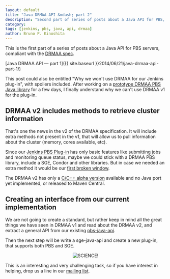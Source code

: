 ```yaml
---
layout: default
title: "Java DRMAA API &mdash; part 2"
description: "Second part of series of posts about a Java API for PBS, compliant with DRMAA spec"
category: 
tags: [jenkins, pbs, java, api, drmaa]
author: Bruno P. Kinoshita
---
```


This is the first part of a series of posts about a Java API for PBS servers, compliant with 
the [DRMAA spec](http://www.drmaa.org/documents.php). 

[Java DRMAA API &mdash; part 1]({{ site.baseurl }}2014/06/21/java-drmaa-api-part-1/)

This post could also be entitled "Why we won't use DRMAA for our Jenkins plug-in", with spoilers 
included. After working on a [prototype DRMAA PBS Java library](https://github.com/biouno/drmaa-pbs) 
for a few days, I finally understand why we can't use DRMAA v1 for the plug-in.

<!--more-->

## DRMAA v2 includes methods to retrieve cluster information

That's one the news in the v2 of the DRMAA specification. It will include extra methods not 
present in the v1, that will allow us to pull information about the cluster (memory, cores 
available, etc).

Since our [Jenkins PBS Plug-in](https://github.com/biouno/pbs-plugin) has only basic features 
like submitting jobs and monitoring queue status, maybe we could stick with a DRMAA PBS library, 
include a SGE, Condor and other libraries. But in case we needed an extra method it would 
be our [first broken window](http://en.wikipedia.org/wiki/Broken_windows_theory).

The DRMAA v2 has only a [C/C++ alpha version](https://github.com/troeger/drmaav2-mock) available 
and no Java port yet implemented, or released to Maven Central.

## Creating an interface from our current implementation

We are not going to create a standard, but rather keep in mind all the great things we have 
seen in DRMAA v1 and read about the DRMAA v2, and extract a general API from our existing 
[pbs-java-api](https://github.com/biouno/pbs-java-api).

Then the next step will be write a sge-java-api and create a new plug-in, that supports both 
PBS and SGE.

<center><img src='{{ site.baseurl }}assets/posts/MOTHAFUCKINSCIENCE.gif' alt="SCIENCE!" /></center>

This is an interesting and very challenging task, so if you have interest in helping, drop 
us a line in our [mailing list](https://groups.google.com/d/forum/biouno-developers).